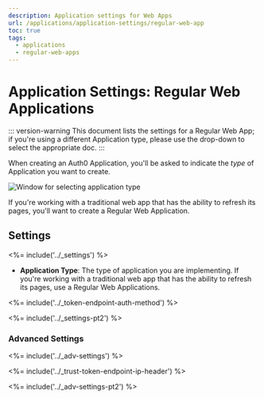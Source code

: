 ```yaml
---
description: Application settings for Web Apps
url: /applications/application-settings/regular-web-app
toc: true
tags:
  - applications
  - regular-web-apps
---
```

# Application Settings: Regular Web Applications

::: version-warning
This document lists the settings for a Regular Web App; if you're using a different Application type, please use the drop-down to select the appropriate doc.
:::

When creating an Auth0 Application, you'll be asked to indicate the *type* of Application you want to create. 

![Window for selecting application type](/media/articles/clients/create-clients.png)

If you're working with a traditional web app that has the ability to refresh its pages, you'll want to create a Regular Web Application.

## Settings

<%= include('../_settings') %>

- **Application Type**: The type of application you are implementing. If you're working with a traditional web app that has the ability to refresh its pages, use a Regular Web Applications.

<%= include('../_token-endpoint-auth-method') %>

<%= include('../_settings-pt2') %>

### Advanced Settings

<%= include('../_adv-settings') %>

<%= include('../_trust-token-endpoint-ip-header') %>

<%= include('../_adv-settings-pt2') %>
